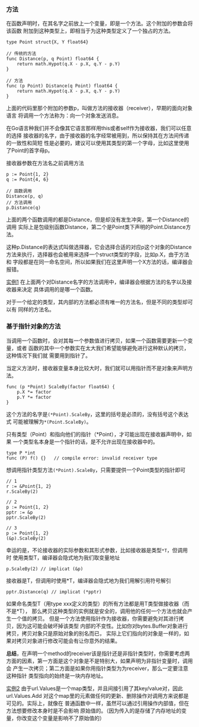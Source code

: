 

### 方法

在函数声明时，在其名字之前放上一个变量，即是一个方法。这个附加的参数会将该函数
附加到这种类型上，即相当于为这种类型定义了一个独占的方法。

```
type Point struct{X, Y float64}

// 传统的方法
func Distance(p, q Point) float64 {
    return math.Hypot(q.X - p.X, q.Y - p.Y)
}

// 方法
func (p Point) Distance(q Point) float64 {
    return math.Hypot(q.X - p.X, q.Y - p.Y)
}
```
上面的代码里那个附加的参数p，叫做方法的接收器（receiver），早期的面向对象语言
将调用一个方法称为：向一个对象发送消息。

在Go语言种我们并不会像其它语言那样用this或者self作为接收器，我们可以任意的选择
接收器的名字，由于接收器的名字经常被用到，所以保持其在方法间传递的一致性和简短
性是必要的，建议可以使用其类型的第一个字母，比如这里使用了Point的首字母p。

接收器参数在方法名之前调用方法
```
p := Point{1, 2}
q := Point{4, 6}

// 函数调用
Distance(p, q)
// 方法调用
p.Distance(q)
```

上面的两个函数调用的都是Distance，但是却没有发生冲突，第一个Distance的调用
实际上是包级别函数Distance，第二个是Point类下声明的Point.Distance方法。

这种p.Distance的表达式叫做选择器，它会选择合适的对应p这个对象的Distance
方法来执行，选择器也会被用来选择一个struct类型的字段，比如p.X，由于方法和
字段都是在同一命名空间，所以如果我们在这里声明一个X方法的话，编译器会报错。

[实例1](ga.go)
在上面两个对Distance名字的方法调用中，编译器会根据方法的名字以及接收器来决定
具体调用的是哪一个函数。

对于一个给定的类型，其内部的方法都必须有唯一的方法名，但是不同的类型却可以有
同样的方法名。

### 基于指针对象的方法

当调用一个函数时，会对其每一个参数值进行拷贝，如果一个函数需要更新一个变量，或者
函数的其中一个参数实在太大我们希望能够避免进行这种默认的拷贝，这种情况下我们就
需要用到指针了。

当定义方法时，接收器变量本身比较大时，我们就可以用指针而不是对象来声明方法。
```
func (p *Point) ScaleBy(factor float64) {
    p.X *= factor
    p.Y *= factor
}
```
这个方法的名字是`(*Point).ScaleBy`，这里的括号是必须的，没有括号这个表达式
可能被理解为`*(Point.ScaleBy)`。

只有类型（Point）和指向他们的指针（*Point），才可能出现在接收器声明中，如果
一个类型名本身是一个指针的话，是不允许出现在接收器中的。
```
type P *int
func (P) f() {}   // compile error: invalid receiver type
```

想调用指针类型方法`(*Point).ScaleBy`，只需要提供一个Point类型的指针即可
```
// 1
r := &Point{1, 2}
r.ScaleBy(2)

// 2
p := Point{1, 2}
pptr := &p
pptr.ScaleBy(2)

// 3
p := Point{1, 2}
(&p).ScaleBy(2)
```

幸运的是，不论接收器的实际参数和其形式参数，比如接收器是类型`*T`，但调用时
使用类型T，编译器会隐式地为我们取变量地址
```
p.ScaleBy(2) // implicat (&p)
```
接收器是T，但调用时使用*T，编译器会隐式地为我们用解引用符号解引
```
pptr.Distance(q) // implicat (*pptr)
```

如果命名类型T（用type xxx定义的类型）的所有方法都是用T类型做接收器（而不是*T），
那么拷贝这种类型的实例就是安全的，调用他的任何一个方法也就会产生一个值的拷贝。
但是一个方法使用指针作为接收器，你需要避免对其进行拷贝，因为这可能会破坏掉该类型
内部的不变性。比如你对bytes.Buffer对象进行拷贝，拷贝对象只是原始对象的别名而已，
实际上它们指向的对象是一样的，如果对拷贝对象进行修改可能会有让你意外的结果。

**总结**，在声明一个method的receiver该是指针还是非指针类型时，你需要考虑两
方面的因素，第一方面是这个对象是不是特别大，如果声明为非指针变量时，调用会
产生一次拷贝；第二方面是如果你用指针类型为为receiver，那么一定要注意这种指针
类型指向的始终是一块内存地址。

[实例2](gb.go)
由于url.Values是一个map类型，并且间接引用了其key/value对，因此url.Values.Add
对这个map里的元素做任何的更新、删除操作对调用方来说都是可见的。实际上，就像在
普通函数中一样，虽然可以通过引用操作内部值，但在方法想要修改本身时是不会影响
原始值的。（因为传入的是存储了内存地址的变量，你改变这个变量是影响不了原始值的）





















